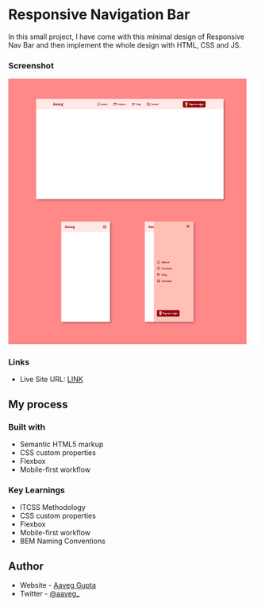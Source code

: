 # Responsive Navigation Bar
In this small project, I have come with this minimal design of Responsive Nav Bar and then implement the whole design with HTML, CSS and JS.


### Screenshot

![Desktop Version](/assets/design/screenshots.png)

### Links

- Live Site URL: [LINK](https://aaveggupta.github.io/Responsive-Nav-Bar-Component/)

## My process

### Built with

- Semantic HTML5 markup
- CSS custom properties
- Flexbox
- Mobile-first workflow

### Key Learnings

- ITCSS Methodology
- CSS custom properties
- Flexbox
- Mobile-first workflow
- BEM Naming Conventions


## Author

- Website - [Aaveg Gupta](https://www.aaveggupta.in/)
- Twitter - [@aaveg_](https://twitter.com/aaveg_)
